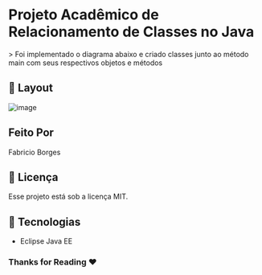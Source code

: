# Projeto Acadêmico de Relacionamento de Classes no Java

<p>
> Foi implementado o diagrama abaixo e criado classes junto ao método main com seus respectivos objetos e métodos <br>
</p>

## 🔖 Layout
![image](https://github.com/xjfdzn/javapoo-p2/assets/98627187/8766f30b-fd06-414f-8374-ead805c9f294)


## Feito Por
Fabricio Borges

## :memo: Licença
Esse projeto está sob a licença MIT. <br>

## 🚀 Tecnologias
- Eclipse Java EE

### Thanks for Reading :heart:
